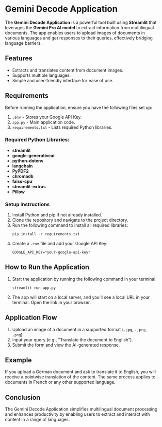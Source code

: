 # Gemini Decode Application

The **Gemini Decode Application** is a powerful tool built using **Streamlit** that leverages the **Gemini Pro AI model** to extract information from multilingual documents. The app enables users to upload images of documents in various languages and get responses to their queries, effectively bridging language barriers.

## Features
- Extracts and translates content from document images.
- Supports multiple languages.
- Simple and user-friendly interface for ease of use.
  
## Requirements
Before running the application, ensure you have the following files set up:
1. `.env` - Stores your Google API Key.
2. `app.py` - Main application code.
3. `requirements.txt` - Lists required Python libraries.

### Required Python Libraries:
- **streamlit**
- **google-generativeai**
- **python-dotenv**
- **langchain**
- **PyPDF2**
- **chromadb**
- **faiss-cpu**
- **streamlit-extras**
- **Pillow**

### Setup Instructions
1. Install Python and pip if not already installed.
2. Clone the repository and navigate to the project directory.
3. Run the following command to install all required libraries:
    ```bash
    pip install -r requirements.txt
    ```
4. Create a `.env` file and add your Google API Key:
    ```
    GOOGLE_API_KEY="your-google-api-key"
    ```

## How to Run the Application
1. Start the application by running the following command in your terminal:
    ```bash
    streamlit run app.py
    ```
2. The app will start on a local server, and you'll see a local URL in your terminal. Open the link in your browser.

## Application Flow
1. Upload an image of a document in a supported format (`.jpg`, `.jpeg`, `.png`).
2. Input your query (e.g., "Translate the document to English").
3. Submit the form and view the AI-generated response.

## Example
If you upload a German document and ask to translate it to English, you will receive a pointwise translation of the content. The same process applies to documents in French or any other supported language.

## Conclusion
The Gemini Decode Application simplifies multilingual document processing and enhances productivity by enabling users to extract and interact with content in a range of languages.
